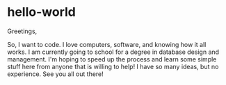# hello-world

Greetings,

So, I want to code. I love computers, software, and knowing how it all works. I am currently going to school for a degree in database design and management. I'm hoping to speed up the process and learn some simple stuff here from anyone that is willing to help! I have so many ideas, but no experience. See you all out there!

